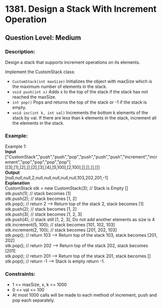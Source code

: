 # 1381. Design a Stack With Increment Operation
## Question Level: Medium
### Description:
Design a stack that supports increment operations on its elements.

Implement the CustomStack class:

- ``CustomStack(int maxSize)`` Initializes the object with maxSize which is the maximum number of elements in the stack.
- ``void push(int x)`` Adds x to the top of the stack if the stack has not reached the maxSize.
- ``int pop()`` Pops and returns the top of the stack or -1 if the stack is empty.
- ``void inc(int k, int val)`` Increments the bottom k elements of the stack by val. If there are less than k elements in the stack, increment all the elements in the stack.

### Example:
Example 1:<br>
<b>Input</b><br>
["CustomStack","push","push","pop","push","push","push","increment","increment","pop","pop","pop","pop"]<br>
[[3],[1],[2],[],[2],[3],[4],[5,100],[2,100],[],[],[],[]]<br>
<b>Output</b><br>
[null,null,null,2,null,null,null,null,null,103,202,201,-1]<br>
<b>Explanation</b><br>
CustomStack stk = new CustomStack(3); // Stack is Empty []<br>
stk.push(1);                          // stack becomes [1]<br>
stk.push(2);                          // stack becomes [1, 2]<br>
stk.pop();                            // return 2 --> Return top of the stack 2, stack becomes [1]<br>
stk.push(2);                          // stack becomes [1, 2]<br>
stk.push(3);                          // stack becomes [1, 2, 3]<br>
stk.push(4);                          // stack still [1, 2, 3], Do not add another elements as size is 4<br>
stk.increment(5, 100);                // stack becomes [101, 102, 103]<br>
stk.increment(2, 100);                // stack becomes [201, 202, 103]<br>
stk.pop();                            // return 103 --> Return top of the stack 103, stack becomes [201, 202]<br>
stk.pop();                            // return 202 --> Return top of the stack 202, stack becomes [201]<br>
stk.pop();                            // return 201 --> Return top of the stack 201, stack becomes []<br>
stk.pop();                            // return -1 --> Stack is empty return -1.<br>

### Constraints:
- 1 <= maxSize, x, k <= 1000
- 0 <= val <= 100
- At most 1000 calls will be made to each method of increment, push and pop each separately.